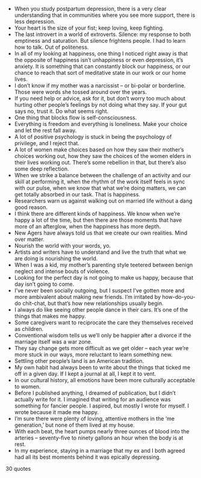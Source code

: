  - When you study postpartum depression, there is a very clear understanding that in communities where you see more support, there is less depression.
 - Your heart is the size of your fist; keep loving, keep fighting.
 - The last introvert in a world of extroverts. Silence: my response to both emptiness and saturation. But silence frightens people. I had to learn how to talk. Out of politeness.
 - In all of my looking at happiness, one thing I noticed right away is that the opposite of happiness isn’t unhappiness or even depression, it’s anxiety. It is something that can constantly block our happiness, or our chance to reach that sort of meditative state in our work or our home lives.
 - I don’t know if my mother was a narcissist – or bi-polar or borderline. Those were words she tossed around over the years.
 - If you need help or advice, ask for it, but don’t worry too much about hurting other people’s feelings by not doing what they say. If your gut says no, trust it. Do what seems right.
 - One thing that blocks flow is self-consciousness.
 - Everything is freedom and everything is loneliness. Make your choice and let the rest fall away.
 - A lot of positive psychology is stuck in being the psychology of privilege, and I reject that.
 - A lot of women make choices based on how they saw their mother’s choices working out, how they saw the choices of the women elders in their lives working out. There’s some rebellion in that, but there’s also some deep reflection.
 - When we strike a balance between the challenge of an activity and our skill at performing it, when the rhythm of the work itself feels in sync with our pulse, when we know that what we’re doing matters, we can get totally absorbed in our task. That is happiness.
 - Researchers warn us against walking out on married life without a dang good reason.
 - I think there are different kinds of happiness. We know when we’re happy a lot of the time, but then there are those moments that have more of an afterglow, when the happiness has more depth.
 - New Agers have always told us that we create our own realities. Mind over matter.
 - Nourish the world with your words, yo.
 - Artists and writers have to understand and live the truth that what we are doing is nourishing the world.
 - When I was a kid, my mother’s parenting style teetered between benign neglect and intense bouts of violence.
 - Looking for the perfect day is not going to make us happy, because that day isn’t going to come.
 - I’ve never been socially outgoing, but I suspect I’ve gotten more and more ambivalent about making new friends. I’m irritated by how-do-you-do chit-chat, but that’s how new relationships usually begin.
 - I always do like seeing other people dance in their cars. It’s one of the things that makes me happy.
 - Some caregivers want to reciprocate the care they themselves received as children.
 - Conventional wisdom tells us we’ll only be happier after a divorce if the marriage itself was a war zone.
 - They say change gets more difficult as we get older – each year we’re more stuck in our ways, more reluctant to learn something new.
 - Settling other people’s land is an American tradition.
 - My own habit had always been to write about the things that ticked me off in a given day. If I kept a journal at all, I kept it to vent.
 - In our cultural history, all emotions have been more culturally acceptable to women.
 - Before I published anything, I dreamed of publication, but I didn’t actually write for it. I imagined that writing for an audience was something for fancier people. I aspired, but mostly I wrote for myself. I wrote because it made me happy.
 - I’m sure there were plenty of loving, attentive mothers in the ‘me generation,’ but none of them lived at my house.
 - With each beat, the heart pumps nearly three ounces of blood into the arteries – seventy-five to ninety gallons an hour when the body is at rest.
 - In my experience, staying in a marriage that my ex and I both agreed had all its best moments behind it was epically depressing.

30 quotes